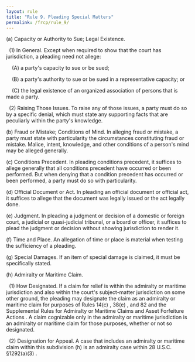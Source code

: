 ```yaml
---
layout: rule
title: "Rule 9. Pleading Special Matters"
permalink: /frcp/rule_9/
---
```


(a) Capacity or Authority to Sue; Legal Existence.


&nbsp;&nbsp;(1) In General. Except when required to show that the court has jurisdiction, a pleading need not allege:


&nbsp;&nbsp;&nbsp;&nbsp;(A) a party's capacity to sue or be sued;


&nbsp;&nbsp;&nbsp;&nbsp;(B) a party's authority to sue or be sued in a representative capacity; or


&nbsp;&nbsp;&nbsp;&nbsp;(C) the legal existence of an organized association of persons that is made a party.


&nbsp;&nbsp;(2) Raising Those Issues. To raise any of those issues, a party must do so by a specific denial, which must state any supporting facts that are peculiarly within the party's knowledge.


(b) Fraud or Mistake; Conditions of Mind. In alleging fraud or mistake, a party must state with particularity the circumstances constituting fraud or mistake. Malice, intent, knowledge, and other conditions of a person's mind may be alleged generally.


(c) Conditions Precedent. In pleading conditions precedent, it suffices to allege generally that all conditions precedent have occurred or been performed. But when denying that a condition precedent has occurred or been performed, a party must do so with particularity.


(d) Official Document or Act. In pleading an official document or official act, it suffices to allege that the document was legally issued or the act legally done.


(e) Judgment. In pleading a judgment or decision of a domestic or foreign court, a judicial or quasi-judicial tribunal, or a board or officer, it suffices to plead the judgment or decision without showing jurisdiction to render it.


(f) Time and Place. An allegation of time or place is material when testing the sufficiency of a pleading.


(g) Special Damages. If an item of special damage is claimed, it must be specifically stated.


(h) Admiralty or Maritime Claim.


&nbsp;&nbsp;(1) How Designated. If a claim for relief is within the admiralty or maritime jurisdiction and also within the court's subject-matter jurisdiction on some other ground, the pleading may designate the claim as an admiralty or maritime claim for purposes of Rules 14(c) , 38(e) , and 82 and the Supplemental Rules for Admiralty or Maritime Claims and Asset Forfeiture Actions . A claim cognizable only in the admiralty or maritime jurisdiction is an admiralty or maritime claim for those purposes, whether or not so designated.


&nbsp;&nbsp;(2) Designation for Appeal. A case that includes an admiralty or maritime claim within this subdivision (h) is an admiralty case within 28 U.S.C. §1292(a)(3) .